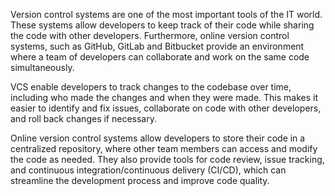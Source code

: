 Version control systems are one of the most important tools of the IT world. These systems allow developers to keep track of their code while sharing the code with other developers. Furthermore, online version control systems, such as GitHub, GitLab and Bitbucket  provide an environment where a team of developers can collaborate and work on the same code simultaneously.

VCS enable developers to track changes to the codebase over time, including who made the changes and when they were made. This makes it easier to identify and fix issues, collaborate on code with other developers, and roll back changes if necessary.

Online version control systems allow developers to store their code in a centralized repository, where other team members can access and modify the code as needed. They also provide tools for code review, issue tracking, and continuous integration/continuous delivery (CI/CD), which can streamline the development process and improve code quality.